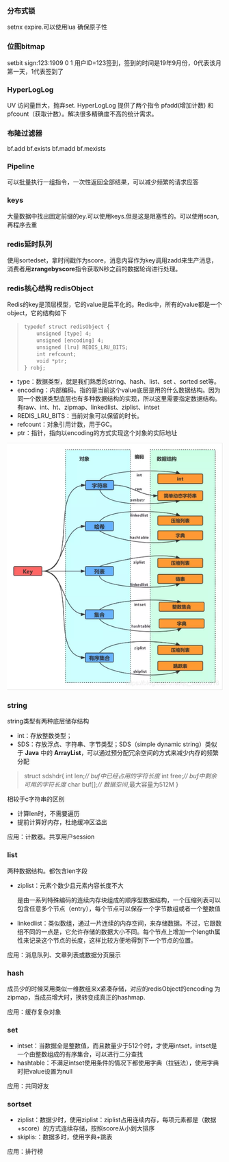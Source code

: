 ### 分布式锁

setnx expire.可以使用lua 确保原子性

### 位图bitmap

setbit sign:123:1909 0 1 用户ID=123签到，签到的时间是19年9月份，0代表该月第一天，1代表签到了

### HyperLogLog

UV 访问量巨大，抛弃set. HyperLogLog 提供了两个指令 pfadd(增加计数) 和 pfcount（获取计数）。解决很多精确度不高的统计需求。

### 布隆过滤器

bf.add  	bf.exists	bf.madd	bf.mexists

### Pipeline

可以批量执行一组指令，一次性返回全部结果，可以减少频繁的请求应答

### keys

大量数据中找出固定前缀的ey.可以使用keys.但是这是阻塞性的。可以使用scan,再程序去重

### redis延时队列

使用sortedset，拿时间戳作为score，消息内容作为key调用zadd来生产消息，消费者用**zrangebyscore**指令获取N秒之前的数据轮询进行处理。

### redis核心结构 redisObject

Redis的key是顶层模型，它的value是扁平化的。Redis中，所有的value都是一个object，它的结构如下

> ```
> typedef struct redisObject {
>     unsigned [type] 4;
>     unsigned [encoding] 4;
>     unsigned [lru] REDIS_LRU_BITS;
>     int refcount;
>     void *ptr;
> } robj;
> ```

- type：数据类型，就是我们熟悉的string、hash、list、set 、sorted set等。
- encoding：内部编码。指的是当前这个value底层是用的什么数据结构。因为同一个数据类型底层也有多种数据结构的实现，所以这里需要指定数据结构。有raw、int、ht、zipmap、linkedlist、ziplist、intset
- REDIS_LRU_BITS：当前对象可以保留的时长。
- refcount：对象引用计数，用于GC。
- ptr：指针，指向以encoding的方式实现这个对象的实际地址

![img](..\image\redis\redisObject.png)

### string

string类型有两种底层储存结构

- int：存放整数类型；
- SDS：存放浮点、字符串、字节类型；SDS（simple dynamic string）类似于 **Java** 中的 **ArrayList**，可以通过预分配冗余空间的方式来减少内存的频繁分配

> struct sdshdr{
>  int len;*// buf中已经占用的字符长度*
>  int free;*// buf中剩余可用的字符长度*
>  char buf[];*// 数据空间*,最大容量为512M
> }

相较于c字符串的区别

- 计算len时，不需要遍历
- 提前计算好内存，杜绝缓冲区溢出

应用：计数器。共享用户session

### list

两种数据结构。都包含len字段

- ziplist：元素个数少且元素内容长度不大

  是由一系列特殊编码的连续内存块组成的顺序型数据结构，一个压缩列表可以包含任意多个节点（entry），每个节点可以保存一个字节数组或者一个整数值

- linkedlist：类似数组，通过一片连续的内存空间，来存储数据。不过，它跟数组不同的一点是，它允许存储的数据大小不同。每个节点上增加一个length属性来记录这个节点的长度，这样比较方便地得到下一个节点的位置。

应用：消息队列、文章列表或数据分页展示

### hash

成员少的时候采用类似一维数组来x紧凑存储，对应的redisObject的encoding 为 zipmap，当成员增大时，换转变成真正的hashmap.

应用：缓存复杂对象

### set

- intset：当数据全是整数值，而且数量少于512个时，才使用intset，intset是一个由整数组成的有序集合，可以进行二分查找
- hashtable：不满足intset使用条件的情况下都使用字典（拉链法），使用字典时把value设置为null

应用：共同好友

### sortset

- ziplist：数据少时，使用ziplist：ziplist占用连续内存，每项元素都是（数据+score）的方式连续存储，按照score从小到大排序
- skiplis:：数据多时，使用字典+跳表

应用：排行榜

















